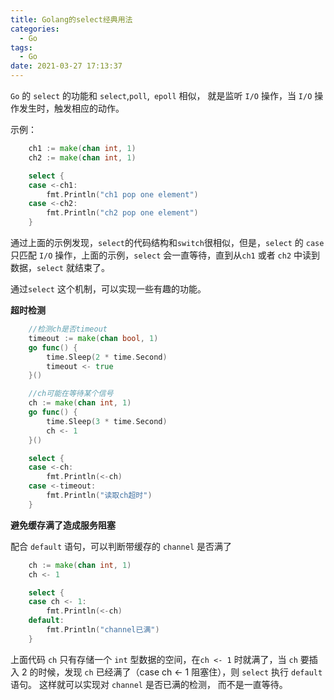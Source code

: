 ```yaml
---
title: Golang的select经典用法
categories:
  - Go
tags:
  - Go
date: 2021-03-27 17:13:37
---
```


`Go` 的 `select` 的功能和 `select`,`poll`,` epoll` 相似， 就是监听 `I/O` 操作，当 `I/O` 操作发生时，触发相应的动作。

示例：

```go
    ch1 := make(chan int, 1)
	ch2 := make(chan int, 1)

	select {
	case <-ch1:
		fmt.Println("ch1 pop one element")
	case <-ch2:
		fmt.Println("ch2 pop one element")
	}
```

通过上面的示例发现，`select`的代码结构和`switch`很相似，但是，`select` 的 `case` 只匹配 `I/O` 操作，上面的示例，`select` 会一直等待，直到从`ch1` 或者 `ch2` 中读到数据，`select` 就结束了。

通过`select` 这个机制，可以实现一些有趣的功能。

**超时检测**

```go
	//检测ch是否timeout
	timeout := make(chan bool, 1)
	go func() {
		time.Sleep(2 * time.Second)
		timeout <- true
	}()

	//ch可能在等待某个信号
	ch := make(chan int, 1)
	go func() {
		time.Sleep(3 * time.Second)
		ch <- 1
	}()

	select {
	case <-ch:
		fmt.Println(<-ch)
	case <-timeout:
		fmt.Println("读取ch超时")
	}
```

**避免缓存满了造成服务阻塞**

配合 `default` 语句，可以判断带缓存的 `channel` 是否满了

```go
    ch := make(chan int, 1)
	ch <- 1

	select {
	case ch <- 1:
		fmt.Println(<-ch)
	default:
		fmt.Println("channel已满")
	}
```

上面代码 `ch` 只有存储一个 `int` 型数据的空间，在`ch <- 1` 时就满了，当 `ch` 要插入 2 的时候，发现 `ch` 已经满了（case ch <- 1 阻塞住），则 `select` 执行 `default` 语句。 这样就可以实现对 `channel` 是否已满的检测， 而不是一直等待。